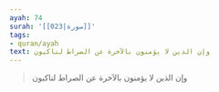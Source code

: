 ```yaml
---
ayah: 74
surah: '[[023|سورة]]'
tags:
- quran/ayah
text: وإن الذين لا يؤمنون بالآخرة عن الصراط لناكبون
---
```

> وإن الذين لا يؤمنون بالآخرة عن الصراط لناكبون
